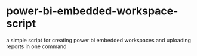 # power-bi-embedded-workspace-script
a simple script for creating power bi embedded workspaces and uploading reports in one command 
